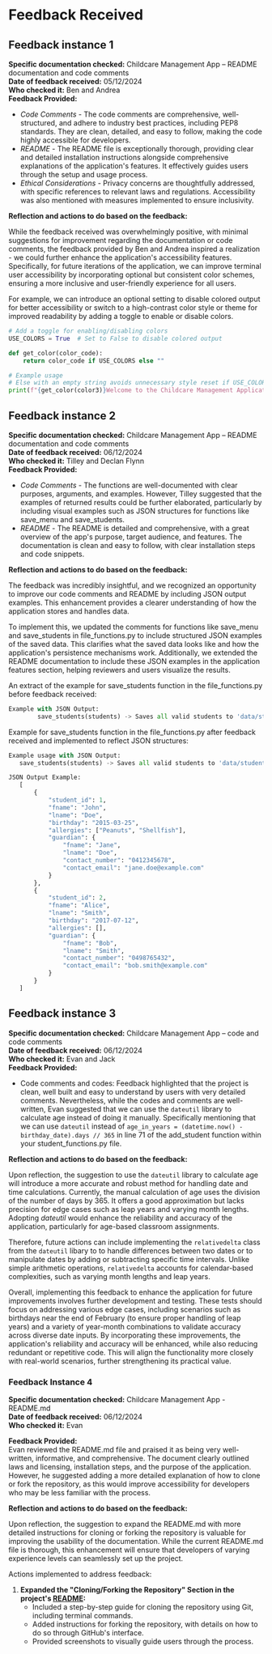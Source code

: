 # Feedback Received
## Feedback instance 1

**Specific documentation checked:** Childcare Management App – README documentation and code comments  
**Date of feedback received:** 05/12/2024   
**Who checked it:** Ben and Andrea  
**Feedback Provided:**  
*  *Code Comments* - The code comments are comprehensive, well-structured, and adhere to industry best practices, including PEP8 standards. They are clean, detailed, and easy to follow, making the code highly accessible for developers.  
* *README* - The README file is exceptionally thorough, providing clear and detailed installation instructions alongside comprehensive explanations of the application's features. It effectively guides users through the setup and usage process.  
* *Ethical Considerations* -  Privacy concerns are thoughtfully addressed, with specific references to relevant laws and regulations. Accessibility was also mentioned with measures implemented to ensure inclusivity. 

**Reflection and actions to do based on the feedback:**  

While the feedback received was overwhelmingly positive, with minimal suggestions for improvement regarding the documentation or code comments, the feedback provided by Ben and Andrea inspired a realization - we could further enhance the application's accessibility features. Specifically, for future iterations of the application, we can improve terminal user accessibility by incorporating optional but consistent color schemes, ensuring a more inclusive and user-friendly experience for all users.

For example, we can introduce an optional setting to disable colored output for better accessibility or switch to a high-contrast color style or theme for improved readability by adding a toggle to enable or disable colors. 

```python
# Add a toggle for enabling/disabling colors
USE_COLORS = True  # Set to False to disable colored output

def get_color(color_code):
    return color_code if USE_COLORS else ""

# Example usage
# Else with an empty string avoids unnecessary style reset if USE_COLORS is set to false
print(f"{get_color(color3)}Welcome to the Childcare Management Application{Style.reset if USE_COLORS else ''}") 
```

## Feedback instance 2

**Specific documentation checked:** Childcare Management App – README documentation and code comments  
**Date of feedback received:** 06/12/2024   
**Who checked it:** Tilley and Declan Flynn  
**Feedback Provided:**  
*  *Code Comments* - The functions are well-documented with clear purposes, arguments, and examples. However, Tilley suggested that the examples of returned results could be further elaborated, particularly by including visual examples such as JSON structures for functions like save_menu and save_students.
* *README* - The README is detailed and comprehensive, with a great overview of the app's purpose, target audience, and features. The documentation is clean and easy to follow, with clear installation steps and code snippets.

**Reflection and actions to do based on the feedback:**  

The feedback was incredibly insightful, and we recognized an opportunity to improve our code comments and README by including JSON output examples. This enhancement provides a clearer understanding of how the application stores and handles data.

To implement this, we updated the comments for functions like save_menu and save_students in file_functions.py to include structured JSON examples of the saved data. This clarifies what the saved data looks like and how the application's persistence mechanisms work. Additionally, we extended the README documentation to include these JSON examples in the application features section, helping reviewers and users visualize the results.

An extract of the example for save_students function in the file_functions.py before feedback received:

```python
Example with JSON Output:
        save_students(students) -> Saves all valid students to 'data/students.json'.
```

Example for save_students function in the file_functions.py after feedback received and implemented to reflect JSON structures:

 ```python
Example usage with JSON Output:
    save_students(students) -> Saves all valid students to 'data/students.json'.

JSON Output Example:
    [
        {
            "student_id": 1,
            "fname": "John",
            "lname": "Doe",
            "birthday": "2015-03-25",
            "allergies": ["Peanuts", "Shellfish"],
            "guardian": {
                "fname": "Jane",
                "lname": "Doe",
                "contact_number": "0412345678",
                "contact_email": "jane.doe@example.com"
            }
        },
        {
            "student_id": 2,
            "fname": "Alice",
            "lname": "Smith",
            "birthday": "2017-07-12",
            "allergies": [],
            "guardian": {
                "fname": "Bob",
                "lname": "Smith",
                "contact_number": "0498765432",
                "contact_email": "bob.smith@example.com"
            }
        }
    ]
```

## Feedback instance 3

**Specific documentation checked:** Childcare Management App –  code and code comments  
**Date of feedback received:** 06/12/2024   
**Who checked it:** Evan and Jack  
**Feedback Provided:**  
*  Code comments and codes: Feedback highlighted that the project is clean, well built and easy to understand by users with very detailed comments. Nevertheless, while the codes and comments are well-written, Evan suggested that we can use the `dateutil` library to calculate age instead of doing it manually. Specifically mentioning that we can use `dateutil` instead of
```age_in_years = (datetime.now() - birthday_date).days // 365``` in line 71 of the add_student function within your student_functions.py file.


**Reflection and actions to do based on the feedback:**  

Upon reflection, the suggestion to use the `dateutil` library to calculate age will introduce a more accurate and robust method for handling date and time calculations. Currently, the manual calculation of age uses the division of the number of days by 365. It offers a good approximation but lacks precision for edge cases such as leap years and varying month lengths. Adopting *dateutil* would enhance the reliability and accuracy of the application, particularly for age-based classroom assignments.

Therefore, future actions can include implementing the `relativedelta` class from the `dateutil` libary to to handle differences between two dates or to manipulate dates by adding or subtracting specific time intervals. Unlike simple arithmetic operations, `relativedelta` accounts for calendar-based complexities, such as varying month lengths and leap years.  

Overall, implementing this feedback to enhance the application for future improvements involves further development and testing. These tests should focus on addressing various edge cases, including scenarios such as birthdays near the end of February (to ensure proper handling of leap years) and a variety of year-month combinations to validate accuracy across diverse date inputs. By incorporating these improvements, the application's reliability and accuracy will be enhanced, while also reducing redundant or repetitive code. This will align the functionality more closely with real-world scenarios, further strengthening its practical value.

### Feedback Instance 4

**Specific documentation checked:** Childcare Management App - README.md  
**Date of feedback received:** 06/12/2024  
**Who checked it:** Evan  

**Feedback Provided:**  
Evan reviewed the README.md file and praised it as being very well-written, informative, and comprehensive. The document clearly outlined laws and licensing, installation steps, and the purpose of the application. However, he suggested adding a more detailed explanation of how to clone or fork the repository, as this would improve accessibility for developers who may be less familiar with the process.

**Reflection and actions to do based on the feedback:**  

Upon reflection, the suggestion to expand the README.md with more detailed instructions for cloning or forking the repository is valuable for improving the usability of the documentation. While the current README.md file is thorough, this enhancement will ensure that developers of varying experience levels can seamlessly set up the project.

Actions implemented to address feedback:
1. **Expanded the "Cloning/Forking the Repository" Section in the project's [README](https://github.com/Donjella/ISK1001-assignment-3):**  
   - Included a step-by-step guide for cloning the repository using Git, including terminal commands.
   - Added instructions for forking the repository, with details on how to do so through GitHub's interface.
   - Provided screenshots to visually guide users through the process.


